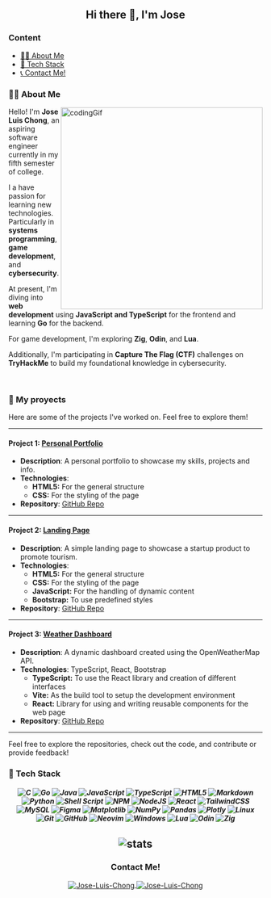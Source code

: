<h2 align='center'> Hi there 👋, I'm Jose </h2>

### Content

- [👨‍💻 About Me](#-about-me)
- [🔨 Tech Stack](#-tech-stack)
- [📞 Contact Me!](#contact-me)

### 👨‍💻 About Me

<img
  align="right"
  src="https://cdn.dribbble.com/users/730703/screenshots/6581243/avento.gif"
  alt="codingGif"
  width="400"
/>

Hello! I'm <b>Jose Luis Chong</b>, an aspiring software engineer currently in my fifth semester of college.

I a have passion for learning new technologies. Particularly in <b>systems programming</b>, <b>game development</b>, and <b>cybersecurity</b>.

At present, I'm diving into <b>web development</b> using <b>JavaScript and TypeScript</b> for the frontend and learning <b>Go</b> for the backend.

For game development, I'm exploring <b>Zig</b>, <b>Odin</b>, and <b>Lua</b>.

Additionally, I'm participating in <b>Capture The Flag (CTF)</b> challenges on <b>TryHackMe</b> to build my foundational knowledge in cybersecurity.

<br>

### 👷 My proyects

Here are some of the projects I've worked on. Feel free to explore them!

---

#### Project 1: **[Personal Portfolio](https://jlchong3.github.io/curriculum/)**
- **Description**: A personal portfolio to showcase my skills, projects and info.
- **Technologies**:
    - **HTML5:** For the general structure
    - **CSS:** For the styling of the page
- **Repository**: [GitHub Repo](https://github.com/Jlchong3/curriculum)

---

#### Project 2: **[Landing Page](https://jlchong3.github.io/landing/)**
- **Description**: A simple landing page to showcase a startup product to promote tourism.
- **Technologies**:
    - **HTML5:** For the general structure
    - **CSS:** For the styling of the page
    - **JavaScript:** For the handling of dynamic content
    - **Bootstrap:** To use predefined styles
- **Repository**: [GitHub Repo](https://github.com/Jlchong3/landing)

---

#### Project 3: **[Weather Dashboard](https://jlchong3.github.io/dashboard/)**
- **Description**: A dynamic dashboard created using the OpenWeatherMap API.
- **Technologies**: TypeScript, React, Bootstrap
    - **TypeScript:** To use the React library and creation of different interfaces
    - **Vite:** As the build tool to setup the development environment
    - **React:** Library for using and writing reusable components for the web page
- **Repository**: [GitHub Repo](https://github.com/Jlchong3/dashboard)

---

Feel free to explore the repositories, check out the code, and contribute or provide feedback!

### 🔨 Tech Stack

<h5 align='center'>

<img src="https://img.shields.io/badge/c-%2300599C.svg?style=for-the-badge&logo=c&logoColor=white" alt="C">
<img src="https://img.shields.io/badge/go-%2300ADD8.svg?style=for-the-badge&logo=go&logoColor=white" alt="Go">
<img src="https://img.shields.io/badge/java-%23ED8B00.svg?style=for-the-badge&logo=openjdk&logoColor=white" alt="Java">
<img src="https://img.shields.io/badge/javascript-%23323330.svg?style=for-the-badge&logo=javascript&logoColor=%23F7DF1E" alt="JavaScript">
<img src="https://shields.io/badge/TypeScript-3178C6?logo=TypeScript&logoColor=FFF&style=for-the-badge" alt="TypeScript">
<img src="https://img.shields.io/badge/html5-%23E34F26.svg?style=for-the-badge&logo=html5&logoColor=white" alt="HTML5">
<img src="https://img.shields.io/badge/markdown-%23000000.svg?style=for-the-badge&logo=markdown&logoColor=white" alt="Markdown">
<img src="https://img.shields.io/badge/python-3670A0?style=for-the-badge&logo=python&logoColor=ffdd54" alt="Python">
<img src="https://img.shields.io/badge/shell_script-%23121011.svg?style=for-the-badge&logo=gnu-bash&logoColor=white" alt="Shell Script">
<img src="https://img.shields.io/badge/NPM-%23CB3837.svg?style=for-the-badge&logo=npm&logoColor=white" alt="NPM">
<img src="https://img.shields.io/badge/node.js-6DA55F?style=for-the-badge&logo=node.js&logoColor=white" alt="NodeJS">
<img src="https://img.shields.io/badge/react-%2320232a.svg?style=for-the-badge&logo=react&logoColor=%2361DAFB" alt="React">
<img src="https://img.shields.io/badge/tailwindcss-%2338B2AC.svg?style=for-the-badge&logo=tailwind-css&logoColor=white" alt="TailwindCSS">
<img src="https://img.shields.io/badge/mysql-4479A1.svg?style=for-the-badge&logo=mysql&logoColor=white" alt="MySQL">
<img src="https://img.shields.io/badge/figma-%23F24E1E.svg?style=for-the-badge&logo=figma&logoColor=white" alt="Figma">
<img src="https://img.shields.io/badge/Matplotlib-%23ffffff.svg?style=for-the-badge&logo=Matplotlib&logoColor=black" alt="Matplotlib">
<img src="https://img.shields.io/badge/numpy-%23013243.svg?style=for-the-badge&logo=numpy&logoColor=white" alt="NumPy">
<img src="https://img.shields.io/badge/pandas-%23150458.svg?style=for-the-badge&logo=pandas&logoColor=white" alt="Pandas">
<img src="https://img.shields.io/badge/Plotly-%233F4F75.svg?style=for-the-badge&logo=plotly&logoColor=white" alt="Plotly">
<img src="https://img.shields.io/badge/Linux-FCC624?style=for-the-badge&logo=linux&logoColor=black" alt="Linux">
<img src="https://img.shields.io/badge/git-%23F05033.svg?style=for-the-badge&logo=git&logoColor=white" alt="Git">
<img src="https://img.shields.io/badge/github-%23121011.svg?style=for-the-badge&logo=github&logoColor=white" alt="GitHub">
<img src="https://img.shields.io/badge/Neovim-57A143?style=for-the-badge&logo=neovim&logoColor=fff" alt="Neovim">
<img src="https://custom-icon-badges.demolab.com/badge/Windows-0078D6?style=for-the-badge&logo=windows11&logoColor=white" alt="Windows">
<img src="https://img.shields.io/badge/Lua-%232C2D72.svg?style=for-the-badge&logo=lua&logoColor=white" alt="Lua">
<img src="https://custom-icon-badges.demolab.com/badge/Odin-1E5184?style=for-the-badge&logo=odinlang" alt="Odin">
<img src="https://img.shields.io/badge/Zig-F7A41D?style=for-the-badge&logo=zig&logoColor=fff" alt="Zig">

</h5>
<h2 align='center'>

<img src="https://github-readme-stats.vercel.app/api?theme=transparent&username=Jlchong3&show_icons=true" alt="stats">

</h2>

<h3 align='center'>Contact Me!</h3>
<p align='center'>
<a href="https://www.linkedin.com/in/jose-chong-075a55252" target="blank">
<img align="center" src="https://img.shields.io/badge/LinkedIn-0A66C2?logo=linkedin&logoColor=fff" alt="Jose-Luis-Chong" />
</a>
<a href="mailto:jchongac@fiec.espol.edu.ec?Subject=Hello!" target="blank">
<img align="center" src="https://img.shields.io/badge/Gmail-D14836?logo=gmail&logoColor=white" alt="Jose-Luis-Chong" />
</a>
</p>

